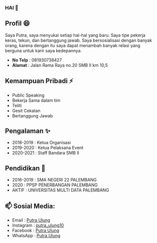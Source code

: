 ### HAI 👋

## Profil 😄
Saya Putra, saya menyukai setiap hal-hal yang baru. Saya tipe pekerja keras, tekun, dan bertanggung jawab. Saya bersosialisasi dengan banyak orang, karena dengan itu saya dapat menambah banyak relasi yang berguna untuk karir saya kedepannya.

* **No Telp** : 081930738427
* **Alamat** : Jalan Rama Raya no.20 SMB II km 10,5


## Kemampuan Pribadi ⚡
* Public Speaking
* Bekerja Sama dalam tim
* Teliti
* Gesit Cekatan
* Bertanggung Jawab


## Pengalaman ✨
* 2018-2019 : Ketua Organisasi
* 2019-2020 : Ketua Pelaksana Event
* 2020-2021 : Staff Bandara SMB II

## Pendidikan 🌱
* 2016-2019 : SMA NEGERI 22 PALEMBANG
* 2020 : PPSP PENERBANGAN PALEMBANG
* AKTIF : UNIVERSITAS MULTI DATA PALEMBANG

## 📫 Sosial Media:
* Email : [Putra Ulung](mailto:putraulung28@gmail.com)
* Instagram : [putra_ulung10](https://www.instagram.com/putra_ulung10/?hl=id)
* Facebook : [Putra Ulung](https://www.facebook.com/putra.ulung.54)
* WhatsApp : [Putra Ulung](https://wa.me/6281930738427)
         

<!--
**PutraUlung/PutraUlung** is a ✨ _special_ ✨ repository because its `README.md` (this file) appears on your GitHub profile.

Here are some ideas to get you started:

- 🔭 I’m currently working on ...
- 🌱 I’m currently learning ...
- 👯 I’m looking to collaborate on ...
- 🤔 I’m looking for help with ...
- 💬 Ask me about ...

- 😄 Pronouns: ...
- ⚡ Fun fact: ...
-->

